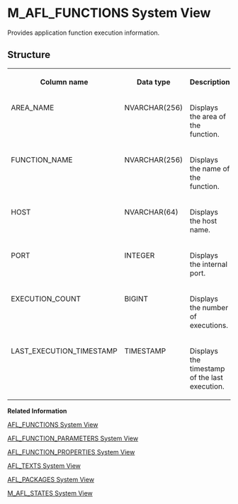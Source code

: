 <!-- loio654db9b1c0874a2ba417add5a58fb848 -->

# M\_AFL\_FUNCTIONS System View

Provides application function execution information.



## Structure


<table>
<tr>
<th valign="top">

Column name

</th>
<th valign="top">

Data type

</th>
<th valign="top">

Description

</th>
</tr>
<tr>
<td valign="top">

AREA\_NAME

</td>
<td valign="top">

NVARCHAR\(256\)

</td>
<td valign="top">

Displays the area of the function.

</td>
</tr>
<tr>
<td valign="top">

FUNCTION\_NAME

</td>
<td valign="top">

NVARCHAR\(256\)

</td>
<td valign="top">

Displays the name of the function.

</td>
</tr>
<tr>
<td valign="top">

HOST

</td>
<td valign="top">

NVARCHAR\(64\)

</td>
<td valign="top">

Displays the host name.

</td>
</tr>
<tr>
<td valign="top">

PORT

</td>
<td valign="top">

INTEGER

</td>
<td valign="top">

Displays the internal port.

</td>
</tr>
<tr>
<td valign="top">

EXECUTION\_COUNT

</td>
<td valign="top">

BIGINT

</td>
<td valign="top">

Displays the number of executions.

</td>
</tr>
<tr>
<td valign="top">

LAST\_EXECUTION\_TIMESTAMP

</td>
<td valign="top">

TIMESTAMP

</td>
<td valign="top">

Displays the timestamp of the last execution.

</td>
</tr>
</table>

**Related Information**  


[AFL\_FUNCTIONS System View](../021-System-Views/afl-functions-system-view-209d7b2.md "Provides information about available AFL functions.")

[AFL\_FUNCTION\_PARAMETERS System View](../021-System-Views/afl-function-parameters-system-view-d1fce26.md "Provides information about parameters of AFL functions.")

[AFL\_FUNCTION\_PROPERTIES System View](../021-System-Views/afl-function-properties-system-view-209d4b7.md "Provides information about available AFL function properties.")

[AFL\_TEXTS System View](../021-System-Views/afl-texts-system-view-d1fd8aa.md "Provides information about available AFL texts.")

[AFL\_PACKAGES System View](../021-System-Views/afl-packages-system-view-209dae2.md "Provides information about available AFL packages.")

[M\_AFL\_STATES System View](m-afl-states-system-view-3769f7f.md "Provides information about AFL states.")

